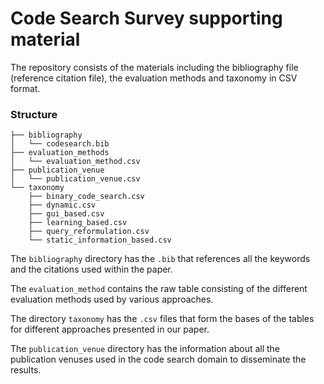 # Code Search Survey supporting material

The repository consists of the materials including the bibliography file (reference citation file), the evaluation methods and taxonomy in CSV format. 

### Structure

```
├── bibliography
│   └── codesearch.bib
├── evaluation_methods
│   └── evaluation_method.csv
├── publication_venue
│   └── publication_venue.csv
└── taxonomy
    ├── binary_code_search.csv
    ├── dynamic.csv
    ├── gui_based.csv
    ├── learning_based.csv
    ├── query_reformulation.csv
    └── static_information_based.csv
```

The `bibliography` directory has the `.bib` that references all the keywords and the citations used within the paper.

The `evaluation_method` contains the raw table consisting of the different evaluation methods used by various approaches.

The directory `taxonomy` has the `.csv` files that form the bases of the tables for different approaches presented in our paper.

The `publication_venue` directory has the information about all the publication venuses used in the code search domain to disseminate the results.
